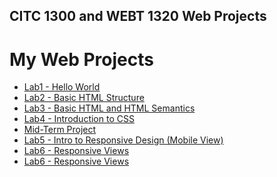 ## CITC 1300 and WEBT 1320 Web Projects
<h1>My Web Projects</h1>

<ul>
    <li><a href="Lab1/index.html" target="_blank">Lab1 - Hello World</a></li>
    <li><a href="Lab2/index.html" target="_blank">Lab2 - Basic HTML Structure</a></li>
    <li><a href="Lab3/index.html" target="_blank">Lab3 - Basic HTML and HTML Semantics</a></li>
    <li><a href="Lab4/index.html" target="_blank">Lab4 - Introduction to CSS</a></li>
    <li><a href="midterm/midterm/index.html" target="_blank">Mid-Term Project</a></li>
    <li><a href="Lab5/index.html" target="_blank">Lab5 - Intro to Responsive Design (Mobile View)</a></li>
    <li><a href="Lab6/index.html" target="_blank">Lab6 - Responsive Views</a></li>
    <li><a href="Lab6/gallery.html" target="_blank">Lab6 - Responsive Views</a></li>
</ul>    


